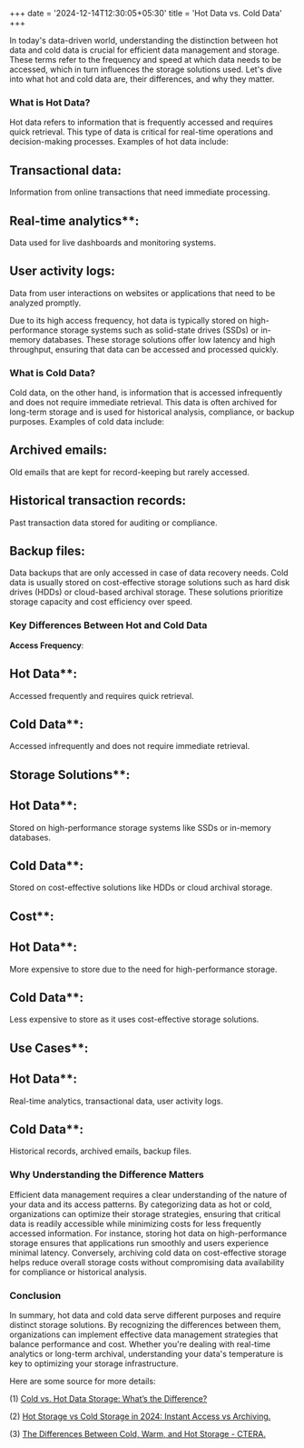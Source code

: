 +++
date = '2024-12-14T12:30:05+05:30'
title = 'Hot Data vs. Cold Data'
+++

In today's data-driven world, understanding the distinction between hot data and cold data is crucial for efficient data management and storage. These terms refer to the frequency and speed at which data needs to be accessed, which in turn influences the storage solutions used. Let's dive into what hot and cold data are, their differences, and why they matter.

### What is Hot Data?
Hot data refers to information that is frequently accessed and requires quick retrieval. This type of data is critical for real-time operations and decision-making processes. Examples of hot data include:
## Transactional data:
 Information from online transactions that need immediate processing.
## Real-time analytics**:
 Data used for live dashboards and monitoring systems.
## User activity logs:
 Data from user interactions on websites or applications that need to be analyzed promptly.

Due to its high access frequency, hot data is typically stored on high-performance storage systems such as solid-state drives (SSDs) or in-memory databases. These storage solutions offer low latency and high throughput, ensuring that data can be accessed and processed quickly.

### What is Cold Data?
Cold data, on the other hand, is information that is accessed infrequently and does not require immediate retrieval. This data is often archived for long-term storage and is used for historical analysis, compliance, or backup purposes. Examples of cold data include:

## Archived emails: 
Old emails that are kept for record-keeping but rarely accessed.
## Historical transaction records:
Past transaction data stored for auditing or compliance.
## Backup files:
 Data backups that are only accessed in case of data recovery needs.
Cold data is usually stored on cost-effective storage solutions such as hard disk drives (HDDs) or cloud-based archival storage. These solutions prioritize storage capacity and cost efficiency over speed.

### Key Differences Between Hot and Cold Data
**Access Frequency**:

## Hot Data**:
 Accessed frequently and requires quick retrieval.
## Cold Data**:
 Accessed infrequently and does not require immediate retrieval.

## Storage Solutions**:

## Hot Data**: 
Stored on high-performance storage systems like SSDs or in-memory databases.
## Cold Data**: 
Stored on cost-effective solutions like HDDs or cloud archival storage.

## Cost**:

## Hot Data**: 
More expensive to store due to the need for high-performance storage.
## Cold Data**: 
Less expensive to store as it uses cost-effective storage solutions.

## Use Cases**:

## Hot Data**: 
Real-time analytics, transactional data, user activity logs.
## Cold Data**: 
Historical records, archived emails, backup files.

### Why Understanding the Difference Matters
Efficient data management requires a clear understanding of the nature of your data and its access patterns. By categorizing data as hot or cold, organizations can optimize their storage strategies, ensuring that critical data is readily accessible while minimizing costs for less frequently accessed information.
For instance, storing hot data on high-performance storage ensures that applications run smoothly and users experience minimal latency. Conversely, archiving cold data on cost-effective storage helps reduce overall storage costs without compromising data availability for compliance or historical analysis.

### Conclusion
In summary, hot data and cold data serve different purposes and require distinct storage solutions. By recognizing the differences between them, organizations can implement effective data management strategies that balance performance and cost. Whether you're dealing with real-time analytics or long-term archival, understanding your data's temperature is key to optimizing your storage infrastructure.


Here are some source for more details:

(1) [Cold vs. Hot Data Storage: What’s the Difference?](https://www.dataversity.net/cold-vs-hot-data-storage-whats-the-difference/.) 

(2) [Hot Storage vs Cold Storage in 2024: Instant Access vs Archiving.](https://www.cloudwards.net/hot-storage-vs-cold-storage/.)

(3) [The Differences Between Cold, Warm, and Hot Storage - CTERA.](https://www.ctera.com/blog/differences-hot-warm-cold-file-storage/.)